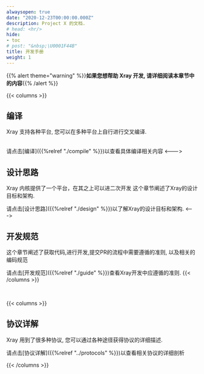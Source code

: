 ```yaml
---
alwaysopen: true
date: "2020-12-23T00:00:00.000Z"
description: Project X 的文档.
# head: <hr/>
hide:
- toc
# post: "&nbsp;\U0001F44B"
title: 开发手册
weight: 1
---
```


{{% alert theme="warning" %}}**如果您想帮助 Xray 开发, 请详细阅读本章节中的内容**{{% /alert %}}

{{< columns >}} 	
## 编译
Xray 支持各种平台, 您可以在多种平台上自行进行交叉编译.  
<br />  
  
请点击[编译]({{%relref "./compile" %}})以查看具体编译相关内容
<--->
## 设计思路
Xray 内核提供了一个平台，在其之上可以进二次开发
这个章节阐述了Xray的设计目标和架构.
  
请点击[设计思路]({{%relref "./design" %}})以了解Xray的设计目标和架构.
<--->
## 开发规范
这个章节阐述了获取代码,进行开发,提交PR的流程中需要遵循的准则, 以及相关的编码规范
  
请点击[开发规范]({{%relref "./guide" %}})查看Xray开发中应遵循的准则.
{{< /columns >}}

<br />

{{< columns >}} 	
## 协议详解
Xray 用到了很多种协议, 您可以通过各种途径获得协议的详细描述.
  
请点击[协议详解]({{%relref "../protocols" %}})以查看相关协议的详细剖析


{{< /columns >}}
